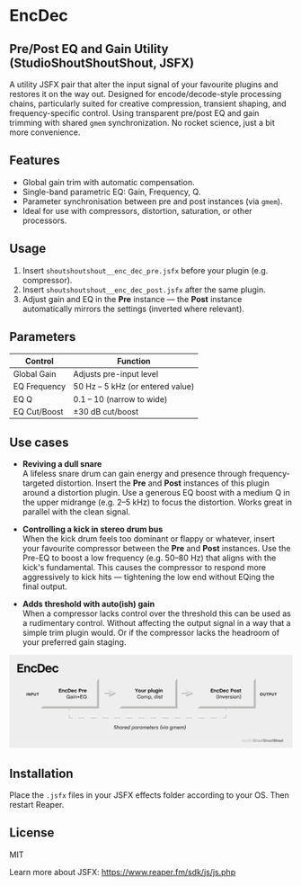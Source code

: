 # EncDec 
 ## Pre/Post EQ and Gain Utility (StudioShoutShoutShout, JSFX)

A utility JSFX pair that alter the input signal of your favourite plugins and restores it on the way out. Designed for encode/decode-style processing chains, particularly suited for creative compression, transient shaping, and frequency-specific control. Using transparent pre/post EQ and gain trimming with shared `gmem` synchronization. No rocket science, just a bit more convenience. 

## Features

- Global gain trim with automatic compensation.
- Single-band parametric EQ: Gain, Frequency, Q.
- Parameter synchronisation between pre and post instances (via `gmem`).
- Ideal for use with compressors, distortion, saturation, or other processors.

## Usage

1. Insert `shoutshoutshout__enc_dec_pre.jsfx` before your plugin (e.g. compressor).
2. Insert `shoutshoutshout__enc_dec_post.jsfx` after the same plugin.
3. Adjust gain and EQ in the **Pre** instance — the **Post** instance automatically mirrors the settings (inverted where relevant).

## Parameters

| Control        | Function                         |
|----------------|----------------------------------|
| Global Gain    | Adjusts pre-input level          |
| EQ Frequency   | 50 Hz – 5 kHz (or entered value) |
| EQ Q           | 0.1 – 10 (narrow to wide)        |
| EQ Cut/Boost   | ±30 dB cut/boost                 |

## Use cases

- **Reviving a dull snare**  
  A lifeless snare drum can gain energy and presence through frequency-targeted distortion. Insert the **Pre** and **Post** instances of this plugin around a distortion plugin. Use a generous EQ boost with a medium Q in the upper midrange (e.g. 2–5 kHz) to focus the distortion. Works great in parallel with the clean signal.

- **Controlling a kick in stereo drum bus**  
  When the kick drum feels too dominant or flappy or whatever, insert your favourite compressor between the **Pre** and **Post** instances. Use the Pre-EQ to boost a low frequency (e.g. 50–80 Hz) that aligns with the kick's fundamental. This causes the compressor to respond more aggressively to kick hits — tightening the low end without EQing the final output.
  
- **Adds threshold with auto(ish) gain**  
 When a compressor lacks control over the threshold this can be used as a rudimentary control. Without affecting the output signal in a way that a simple trim plugin would. Or if the compressor lacks the headroom of your preferred gain staging.
 
<img src="assets/encdec.svg" alt="EncDec Signal Flow" width="600"/>

## Installation

Place the `.jsfx` files in your JSFX effects folder according to your OS. Then restart Reaper.

## License

MIT

Learn more about JSFX: https://www.reaper.fm/sdk/js/js.php
